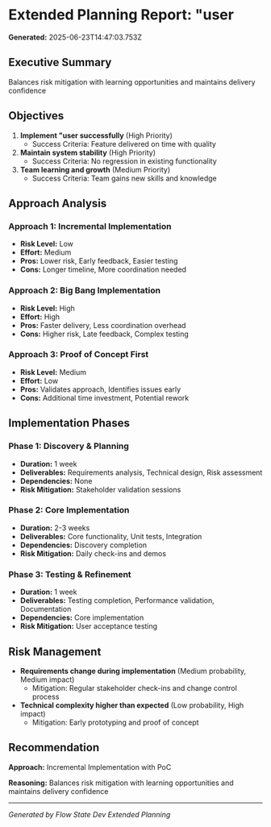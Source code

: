# Extended Planning Report: "user

**Generated:** 2025-06-23T14:47:03.753Z

## Executive Summary

Balances risk mitigation with learning opportunities and maintains delivery confidence

## Objectives

1. **Implement "user successfully** (High Priority)
   - Success Criteria: Feature delivered on time with quality
2. **Maintain system stability** (High Priority)
   - Success Criteria: No regression in existing functionality
3. **Team learning and growth** (Medium Priority)
   - Success Criteria: Team gains new skills and knowledge

## Approach Analysis

### Approach 1: Incremental Implementation
- **Risk Level:** Low
- **Effort:** Medium
- **Pros:** Lower risk, Early feedback, Easier testing
- **Cons:** Longer timeline, More coordination needed

### Approach 2: Big Bang Implementation
- **Risk Level:** High
- **Effort:** High
- **Pros:** Faster delivery, Less coordination overhead
- **Cons:** Higher risk, Late feedback, Complex testing

### Approach 3: Proof of Concept First
- **Risk Level:** Medium
- **Effort:** Low
- **Pros:** Validates approach, Identifies issues early
- **Cons:** Additional time investment, Potential rework

## Implementation Phases

### Phase 1: Discovery & Planning
- **Duration:** 1 week
- **Deliverables:** Requirements analysis, Technical design, Risk assessment
- **Dependencies:** None
- **Risk Mitigation:** Stakeholder validation sessions

### Phase 2: Core Implementation
- **Duration:** 2-3 weeks
- **Deliverables:** Core functionality, Unit tests, Integration
- **Dependencies:** Discovery completion
- **Risk Mitigation:** Daily check-ins and demos

### Phase 3: Testing & Refinement
- **Duration:** 1 week
- **Deliverables:** Testing completion, Performance validation, Documentation
- **Dependencies:** Core implementation
- **Risk Mitigation:** User acceptance testing

## Risk Management

- **Requirements change during implementation** (Medium probability, Medium impact)
  - Mitigation: Regular stakeholder check-ins and change control process
- **Technical complexity higher than expected** (Low probability, High impact)
  - Mitigation: Early prototyping and proof of concept

## Recommendation

**Approach:** Incremental Implementation with PoC

**Reasoning:** Balances risk mitigation with learning opportunities and maintains delivery confidence

---

*Generated by Flow State Dev Extended Planning*
